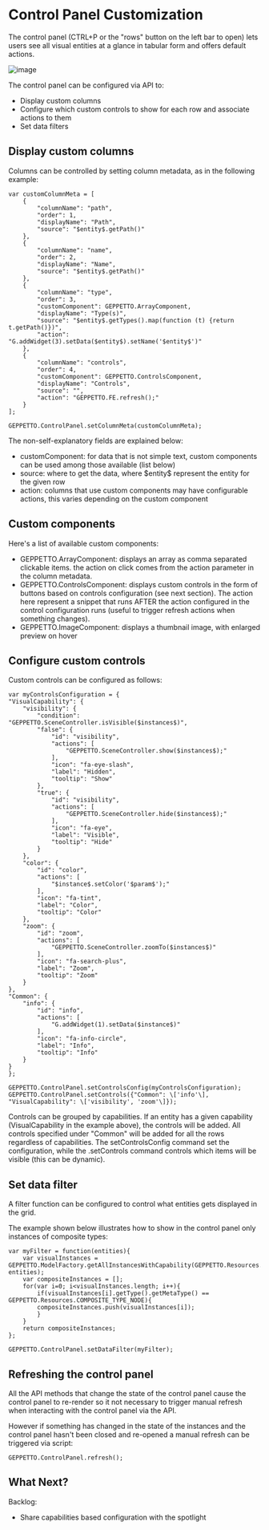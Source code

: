 Control Panel Customization
===========================

The control panel (CTRL+P or the "rows" button on the left bar to open)
lets users see all visual entities at a glance in tabular form and
offers default actions.

![image](images/sshots/controlpanel.png)

The control panel can be configured via API to:

-   Display custom columns
-   Configure which custom controls to show for each row and associate
    actions to them
-   Set data filters

Display custom columns
----------------------

Columns can be controlled by setting column metadata, as in the
following example:

``` {.sourceCode .javascript}
var customColumnMeta = [
    {
        "columnName": "path",
        "order": 1,
        "displayName": "Path",
        "source": "$entity$.getPath()"
    },
    {
        "columnName": "name",
        "order": 2,
        "displayName": "Name",
        "source": "$entity$.getPath()"
    },
    {
        "columnName": "type",
        "order": 3,
        "customComponent": GEPPETTO.ArrayComponent,
        "displayName": "Type(s)",
        "source": "$entity$.getTypes().map(function (t) {return t.getPath()})",
        "action": "G.addWidget(3).setData($entity$).setName('$entity$')"
    },
    {
        "columnName": "controls",
        "order": 4,
        "customComponent": GEPPETTO.ControlsComponent,
        "displayName": "Controls",
        "source": "",
        "action": "GEPPETTO.FE.refresh();"
    }
];

GEPPETTO.ControlPanel.setColumnMeta(customColumnMeta);
```

The non-self-explanatory fields are explained below:

-   customComponent: for data that is not simple text, custom components
    can be used among those available (list below)
-   source: where to get the data, where \$entity\$ represent the entity
    for the given row
-   action: columns that use custom components may have configurable
    actions, this varies depending on the custom component

Custom components
-----------------

Here's a list of available custom components:

-   GEPPETTO.ArrayComponent: displays an array as comma separated
    clickable items. the action on click comes from the action parameter
    in the column metadata.
-   GEPPETTO.ControlsComponent: displays custom controls in the form of
    buttons based on controls configuration (see next section). The
    action here represent a snippet that runs AFTER the action
    configured in the control configuration runs (useful to trigger
    refresh actions when something changes).
-   GEPPETTO.ImageComponent: displays a thumbnail image, with enlarged
    preview on hover

Configure custom controls
-------------------------

Custom controls can be configured as follows:

``` {.sourceCode .javascript}
var myControlsConfiguration = {
"VisualCapability": {
    "visibility": {
        "condition": "GEPPETTO.SceneController.isVisible($instances$)",
        "false": {
            "id": "visibility",
            "actions": [
                "GEPPETTO.SceneController.show($instances$);"
            ],
            "icon": "fa-eye-slash",
            "label": "Hidden",
            "tooltip": "Show"
        },
        "true": {
            "id": "visibility",
            "actions": [
                "GEPPETTO.SceneController.hide($instances$);"
            ],
            "icon": "fa-eye",
            "label": "Visible",
            "tooltip": "Hide"
        }
    },
    "color": {
        "id": "color",
        "actions": [
            "$instance$.setColor('$param$');"
        ],
        "icon": "fa-tint",
        "label": "Color",
        "tooltip": "Color"
    },
    "zoom": {
        "id": "zoom",
        "actions": [
            "GEPPETTO.SceneController.zoomTo($instances$)"
        ],
        "icon": "fa-search-plus",
        "label": "Zoom",
        "tooltip": "Zoom"
    }
},
"Common": {
    "info": {
        "id": "info",
        "actions": [
            "G.addWidget(1).setData($instance$)"
        ],
        "icon": "fa-info-circle",
        "label": "Info",
        "tooltip": "Info"
    }
}
};

GEPPETTO.ControlPanel.setControlsConfig(myControlsConfiguration);
GEPPETTO.ControlPanel.setControls({"Common": \['info'\],
"VisualCapability": \['visibility', 'zoom'\]});
```
Controls can be grouped by capabilities. If an entity has a given
capability (VisualCapability in the example above), the controls will be
added. All controls specified under "Common" will be added for all the
rows regardless of capabilities. The setControlsConfig command set the
configuration, while the .setControls command controls which items will
be visible (this can be dynamic).

Set data filter
---------------

A filter function can be configured to control what entities gets
displayed in the grid.

The example shown below illustrates how to show in the control panel
only instances of composite types:

``` {.sourceCode .javascript}
var myFilter = function(entities){
    var visualInstances = GEPPETTO.ModelFactory.getAllInstancesWithCapability(GEPPETTO.Resources.VISUAL_CAPABILITY, entities);
    var compositeInstances = [];
    for(var i=0; i<visualInstances.length; i++){
        if(visualInstances[i].getType().getMetaType() == GEPPETTO.Resources.COMPOSITE_TYPE_NODE){
        compositeInstances.push(visualInstances[i]);
        }
    }
    return compositeInstances;
};

GEPPETTO.ControlPanel.setDataFilter(myFilter);
```

Refreshing the control panel
----------------------------

All the API methods that change the state of the control panel cause the
control panel to re-render so it not necessary to trigger manual
refresh when interacting with the control panel via the API.

However if something has changed in the state of the instances and the
control panel hasn't been closed and re-opened a manual refresh can be
triggered via script:

``` {.sourceCode .javascript}
GEPPETTO.ControlPanel.refresh();
```

What Next?
----------

Backlog:

-   Share capabilities based configuration with the spotlight

